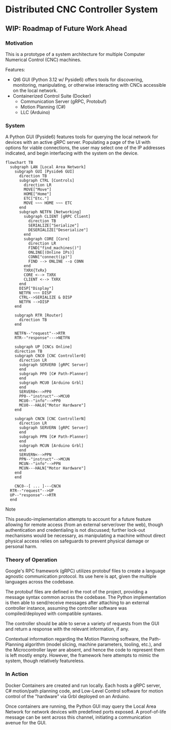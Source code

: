 # Distributed CNC Controller System

## WIP: Roadmap of Future Work Ahead

### Motivation

This is a prototype of a system architecture for multiple Computer Numerical Control (CNC) machines.

Features:

- Qt6 GUI (Python 3.12 w/ Pyside6) offers tools for discovering, monitoring, manipulating, or otherwise interacting with CNCs accessible on the local network.
- Containerized Control Suite (Docker)
  - Communication Server (gRPC, Protobuf)
  - Motion Planning (C#)
  - LLC (Arduino)

### System

A Python GUI (Pyside6) features tools for querying the local network for devices with an active gRPC server. Populating a page of the UI with options for viable connections, the user may select one of the IP addresses indicated, and begin interfacing with the system on the device.

```mermaid
flowchart TB
  subgraph LAN [Local Area Network]
    subgraph GUI [Pyside6 GUI]
      direction TB
      subgraph CTRL [Controls]
        direction LR
        MOVE["Move"]
        HOME["Home"]
        ETC["Etc."]
        MOVE ~~~ HOME ~~~ ETC
      end
      subgraph NETFN [Networking]
        subgraph CLIENT [gRPC Client]
          direction TB
          SERIALIZE["Serialize"]
          DESERIALIZE["Deserialize"]
        end
        subgraph CORE [Core]
          direction LR
          FIND["find_machines()"]
          ONLINE[(Online IPs)]
          CONN["connect(ip)"]
          FIND --> ONLINE --o CONN
        end
        TXRX{TxRx}
        CORE <--> TXRX
        CLIENT <--> TXRX
      end
      DISP["Display"]
      NETFN ~~~ DISP
      CTRL-->SERIALIZE & DISP
      NETFN -->DISP
    end

    subgraph RTR [Router]
      direction TB
    end

    NETFN--"request"-->RTR
    RTR--"response"--->NETFN

    subgraph UP [CNCs Online]
    direction TB
    subgraph CNC0 [CNC Controller0]
      direction LR
      subgraph SERVER0 [gRPC Server]
      end
      subgraph PP0 [C# Path-Planner]
      end
      subgraph MCU0 [Arduino Grbl]
      end
      SERVER0<-->PP0
      PP0--"instruct"-->MCU0
      MCU0--"info"-->PP0
      MCU0---HAL0["Motor Hardware"]
    end

    subgraph CNCN [CNC ControllerN]
      direction LR
      subgraph SERVERN [gRPC Server]
      end
      subgraph PPN [C# Path-Planner]
      end
      subgraph MCUN [Arduino Grbl]
      end
      SERVERN<-->PPN
      PPN--"instruct"-->MCUN
      MCUN--"info"-->PPN
      MCUN---HALN["Motor Hardware"]
    end
    end

    CNC0--[ ... ]---CNCN
  RTR--"request"-->UP
  UP--"response"-->RTR
  end

```

> [!NOTE]
> This pseudo-implementation attempts to account for a future feature allowing for remote access (from an external server/over the web), though authentication and credentialing is not discussed; further lock-out mechanisms would be necessary, as manipulating a machine without direct physical access relies on safeguards to prevent physical damage or personal harm.

### Theory of Operation

Google's RPC framework (gRPC) utilizes protobuf files to create a language agnostic communication protocol. Its use here is apt, given the multiple languages across the codebase.

The protobuf files are defined in the root of the project, providing a message syntax common across the codebase. The Python implementation is then able to send/receive messages after attaching to an external controller instance, assuming the controller software was compiled/deployed with compatible syntaxes.

The controller should be able to serve a variety of requests from the GUI and return a response with the relevant information, if any.

Contextual information regarding the Motion Planning software, the Path-Planning algorithm (model slicing, machine parameters, tooling, etc.), and the Microcontroller layer are absent, and hence the code to represent them is left mostly empty. However, the framework here attempts to mimic the system, though relatively featureless.

### In Action

Docker Containers are created and run locally. Each hosts a gRPC server, C# motion/path planning code, and Low-Level Control software for motion control of the "hardware" via Grbl deployed on an Arduino.

Once containers are running, the Python GUI may query the Local Area Network for network devices with predefined ports exposed. A proof-of-life message can be sent across this channel, initiating a communication avenue for the GUI.
